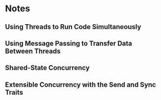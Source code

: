 # Notes

## Using Threads to Run Code Simultaneously

## Using Message Passing to Transfer Data Between Threads

## Shared-State Concurrency

## Extensible Concurrency with the Send and Sync Traits